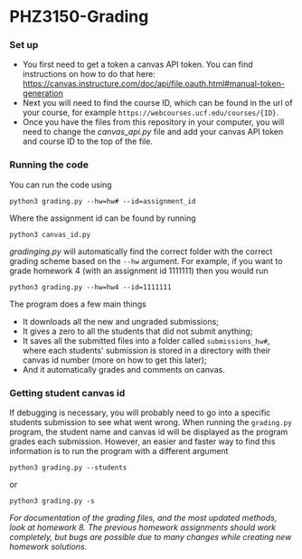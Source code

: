 # PHZ3150-Grading
### Set up
 - You first need to get a token a canvas API token. You can find instructions on how to do that here: https://canvas.instructure.com/doc/api/file.oauth.html#manual-token-generation
 - Next you will need to find the course ID, which can be found in the url of your course, for example `https://webcourses.ucf.edu/courses/{ID}`.
 - Once you have the files from this repository in your computer, you will need to change the *canvas_api.py* file and add your canvas API token and course ID to the top of the file.

### Running the code
You can run the code using
```
python3 grading.py --hw=hw# --id=assignment_id 
```
Where the assignment id can be found by running
```
python3 canvas_id.py
```
*gradinging.py* will automatically find the correct folder with the correct grading scheme based on the `--hw` argument. For example, if you want to grade homework 4 (with an assignment id 1111111) then you would run
```
python3 grading.py --hw=hw4 --id=1111111
```

The program does a few main things
 - It downloads all the new and ungraded submissions;
 - It gives a zero to all the students that did not submit anything;
 - It saves all the submitted files into a folder called `submissions_hw#`, where each students' submission is stored in a directory with their canvas id number (more on how to get this later);
 - And it automatically grades and comments on canvas.

### Getting student canvas id
If debugging is necessary, you will probably need to go into a specific students submission to see what went wrong. When running the `grading.py` program, the student name and canvas id will be displayed as the program grades each submission. However, an easier and faster way to find this information is to run the program with a different argument
```
python3 grading.py --students
```
or 
```
python3 grading.py -s
```

*For documentation of the grading files, and the most updated methods, look at homework 8. The previous homework assignments should work completely, but bugs are possible due to many changes while creating new homework solutions.*

